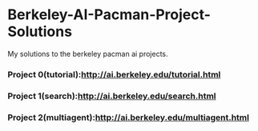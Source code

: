 # Berkeley-AI-Pacman-Project-Solutions
My solutions to the berkeley pacman ai projects.

### Project 0(tutorial):http://ai.berkeley.edu/tutorial.html

### Project 1(search):http://ai.berkeley.edu/search.html

### Project 2(multiagent):http://ai.berkeley.edu/multiagent.html
